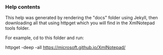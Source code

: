 ### Help contents

This help was generated by rendering the "docs" folder using Jekyll, then
downloading all that using httpget which you will find in the XmlNotepad
tools folder.

For example, cd to this folder and run:

httpget -deep -all https://microsoft.github.io/XmlNotepad/
